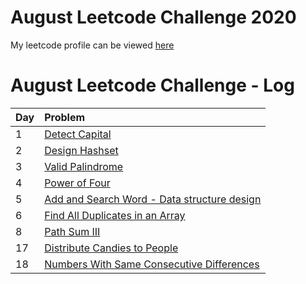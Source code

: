 # August Leetcode Challenge 2020

My leetcode profile can be viewed [here](https://leetcode.com/arshad115/)

# August Leetcode Challenge - Log

| Day  | Problem            |
| ---- | :------------------|
| 1    | [Detect Capital](./codes/1-detect-capital.py) |
| 2    | [Design Hashset](./codes/2-design-hashset.py) |
| 3    | [Valid Palindrome](./codes/3-valid-palindrome.py) |
| 4    | [Power of Four](./codes/4-valid-palindrome.py) |
| 5    | [Add and Search Word - Data structure design](./codes/5-add-and-search-word-data-structure-design.py) |
| 6    | [Find All Duplicates in an Array](./codes/6-find-all-duplicates-in-an-array.py) |
| 8    | [Path Sum III](./codes/8-path-sum-iii.py) |
| 17    | [Distribute Candies to People](./codes/17-distribute-candies-to-people.py) |
| 18    | [Numbers With Same Consecutive Differences](./codes/18-numbers-with-same-consecutive-differences.py) |

